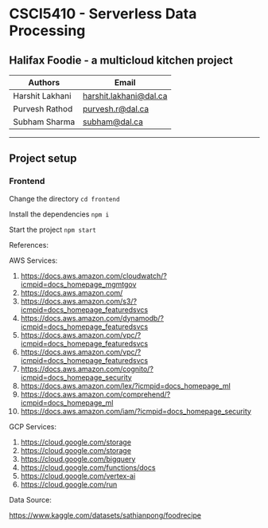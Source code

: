 # CSCI5410 - Serverless Data Processing

## Halifax Foodie - a multicloud kitchen project


| Authors         | Email                  |
| -----------     | -----------            |
| Harshit Lakhani | harshit.lakhani@dal.ca |
| Purvesh Rathod  | purvesh.r@dal.ca       |
| Subham Sharma   | subham@dal.ca          |


---
## Project setup  

### Frontend  

Change the directory `cd frontend`

Install the dependencies `npm i`

Start the project `npm start`


References:

AWS Services:

1. https://docs.aws.amazon.com/cloudwatch/?icmpid=docs_homepage_mgmtgov
2. https://docs.aws.amazon.com/
3. https://docs.aws.amazon.com/s3/?icmpid=docs_homepage_featuredsvcs
4. https://docs.aws.amazon.com/dynamodb/?icmpid=docs_homepage_featuredsvcs
5. https://docs.aws.amazon.com/vpc/?icmpid=docs_homepage_featuredsvcs
6. https://docs.aws.amazon.com/vpc/?icmpid=docs_homepage_featuredsvcs
7. https://docs.aws.amazon.com/cognito/?icmpid=docs_homepage_security
8. https://docs.aws.amazon.com/lex/?icmpid=docs_homepage_ml
9. https://docs.aws.amazon.com/comprehend/?icmpid=docs_homepage_ml
10. https://docs.aws.amazon.com/iam/?icmpid=docs_homepage_security

GCP Services:

1. https://cloud.google.com/storage
2. https://cloud.google.com/storage
3. https://cloud.google.com/bigquery
4. https://cloud.google.com/functions/docs
5. https://cloud.google.com/vertex-ai
6. https://cloud.google.com/run


Data Source:

https://www.kaggle.com/datasets/sathianpong/foodrecipe